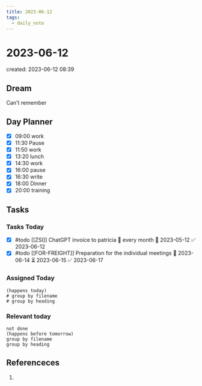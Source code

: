 ```yaml
---
title: 2023-06-12
tags:
  - daily_note
---
```


# 2023-06-12
created: 2023-06-12 08:39

## Dream

Can't remember

## Day Planner
- [x] 09:00 work
- [x] 11:30 Pause
- [x] 11:50 work
- [x] 13:20 lunch
- [x] 14:30 work
- [x] 16:00 pause
- [x] 16:30 write
- [x] 18:00 Dinner
- [x] 20:00 training

## Tasks

### Tasks Today
- [x] #todo [[ZSI]] ChatGPT invoice to patricia 🔁 every month 🛫 2023-05-12 ✅ 2023-06-12
- [x] #todo [[FOR-FREIGHT]] Preparation for the individual meetings 🛫 2023-06-14 ⏳ 2023-06-15 ✅ 2023-06-17

### Assigned Today
```tasks
(happens today)
# group by filename
# group by heading
```

### Relevant today
```tasks
not done
(happens before tomorrow)
group by filename
group by heading
```

## Referenceces
1. 